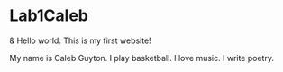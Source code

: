 # Lab1Caleb
<!DOCTYPE html>
<html lang="en">
<head>
  <meta charset="UTF-8">
  <title>ITMD-361 Internet Technologies and Web Design</title>
</head>
<body>
  <p>&amp; Hello world. This is my first website!</p>
  <p>My name is Caleb Guyton. I play basketball. I love music. I write poetry.</p>
</body>
</html>
